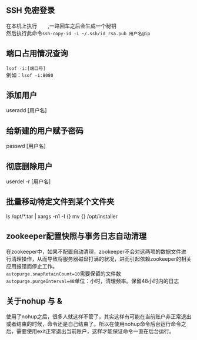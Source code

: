 ## SSH 免密登录
在本机上执行 `   ` ,一路回车之后会生成一个秘钥  
然后执行此命令`ssh-copy-id -i ~/.ssh/id_rsa.pub 用户名@ip`  
  
## 端口占用情况查询
`lsof -i:[端口号]`  
例如：`lsof -i:8080`   

## 添加用户
useradd [用户名]  
## 给新建的用户赋予密码
passwd [用户名]
## 彻底删除用户
userdel -r [用户名]

## 批量移动特定文件到某个文件夹
ls /opt/*.tar | xargs -n1 -I {} mv {} /opt/installer  

## zookeeper配置快照与事务日志自动清理
在zookeeper中，如果不配置自动清理，zookeeper不会对这两项的数据文件进行清理操作，从而导致将服务器磁盘打满的状况，进而引起依赖zookeeper的相关应用报错而停止工作。  
`autopurge.snapRetainCount=10`需要保留的文件数  
`autopurge.purgeInterval=48`单位：小时，清理频率。保留48小时内的日志  
## 关于nohup 与 &
使用了nohup之后，很多人就这样不管了，其实这样有可能在当前账户非正常退出或者结束的时候，命令还是自己结束了。所以在使用nohup命令后台运行命令之后，需要使用exit正常退出当前账户，这样才能保证命令一直在后台运行。
